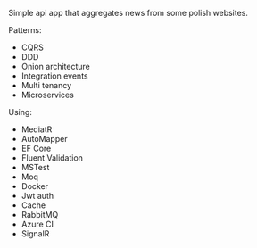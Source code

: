 Simple api app that aggregates news from some polish websites.

Patterns:
- CQRS
- DDD
- Onion architecture
- Integration events
- Multi tenancy
- Microservices

Using:
- MediatR
- AutoMapper
- EF Core
- Fluent Validation
- MSTest
- Moq
- Docker
- Jwt auth
- Cache
- RabbitMQ
- Azure CI
- SignalR
